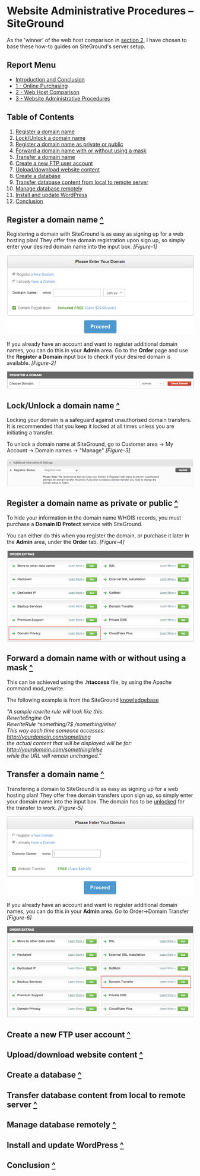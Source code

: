 # <a name="top"></a>Website Administrative Procedures – SiteGround
As the 'winner' of the web host comparison in [section 2](https://www.github.com/tzaddik/web-hosting-guide/blob/master/2-Web_Host_Comparison.md), I have chosen to base these how-to guides on SiteGround's server setup.

## Report Menu
* [Introduction and Conclusion](https://www.github.com/tzaddik/web-hosting-guide/blob/master/README.md)
* [1 - Online Purchasing](https://www.github.com/tzaddik/web-hosting-guide/blob/master/1-Online_Purchase.md)
* [2 - Web Host Comparison](https://www.github.com/tzaddik/web-hosting-guide/blob/master/2-Web_Host_Comparison.md)
* [3 - Website Administrative Procedures](https://www.github.com/tzaddik/web-hosting-guide/blob/master/3-Website_Administrative_Procedures.md)

## Table of Contents
1. [Register a domain name](#domain)
2. [Lock/Unlock a domain name](#lock)
3. [Register a domain name as private or public](#private)
4. [Forward a domain name with or without using a mask](#forward)
5. [Transfer a domain name](#transfer)
6. [Create a new FTP user account](#ftp)
7. [Upload/download website content](#content)
8. [Create a database](#database)
9. [Transfer database content from local to remote server](#databasetransfer)
10. [Manage database remotely](#manage)
11. [Install and update WordPress](#wordpress)
12. [Conclusion](#conclusion)

## <a name="domain"></a>Register a domain name [^](#top)
Registering a domain with SiteGround is as easy as signing up for a web hosting plan! They offer free domain registration upon sign up, so simply enter your desired domain name into the input box. *\[Figure-1\]*

![Figure-1](images/registerdomain.png "Figure-1")

If you already have an account and want to register additional domain names, you can do this in your **Admin** area. Go to the **Order** page and use the **Register a Domain** input box to check if your desired domain is available. *\[Figure-2\]*

![Figure-2](images/registerdomainmember.png "Figure-2")

## <a name="lock"></a>Lock/Unlock a domain name [^](#top)
Locking your domain is a safeguard against unauthorised domain transfers. It is recommended that you keep it locked at all times unless you are initiating a transfer.

To unlock a domain name at SiteGround, go to Customer area -> My Account -> Domain names -> "Manage" *\[Figure-3\]*

![Figure-3](images/unlockdomain.png "Figure-3")

## <a name="private"></a>Register a domain name as private or public [^](#top)
To hide your information in the domain name WHOIS records, you must purchase a **Domain ID Protect** service with SiteGround.

You can either do this when you register the domain, or purchase it later in the **Admin** area, under the **Order** tab. *\[Figure-4\]*

![Figure-4](images/privatedomain.png "Figure-4")

## <a name="forward"></a>Forward a domain name with or without using a mask [^](#top)
This can be achieved using the **.htaccess** file, by using the Apache command mod_rewrite.

The following example is from the SiteGround [knowledgebase](http://kb.siteground.com/url_masking_with_htaccess/)

*"A sample rewrite rule will look like this:<br>RewriteEngine On<br>RewriteRule ^something/?$ /something/else/<br>This way each time someone accesses:<br>http://yourdomain.com/something<br>the actual content that will be displayed will be for:<br>http://yourdomain.com/something/else<br>while the URL will remain unchanged."*

## <a name="transfer"></a>Transfer a domain name [^](#top)
Transfering a domain to SiteGround is as easy as signing up for a web hosting plan! They offer free domain transfers upon sign up, so simply enter your domain name into the input box. The domain has to be [unlocked](#lock) for the transfer to work. *\[Figure-5\]*

![Figure-5](images/transferdomain.png "Figure-5")

If you already have an account and want to register additional domain names, you can do this in your **Admin** area. Go to Order->Domain Transfer *\[Figure-6\]*

![Figure-6](images/transferdomainmembers.png "Figure-6")

## <a name="ftp"></a>Create a new FTP user account [^](#top)


## <a name="content"></a>Upload/download website content [^](#top)


## <a name="database"></a>Create a database [^](#top)


## <a name="databasetransfer"></a>Transfer database content from local to remote server [^](#top)


## <a name="manage"></a>Manage database remotely [^](#top)


## <a name="wordpress"></a>Install and update WordPress [^](#top)


## <a name="conclusion"></a> Conclusion [^](#top)

